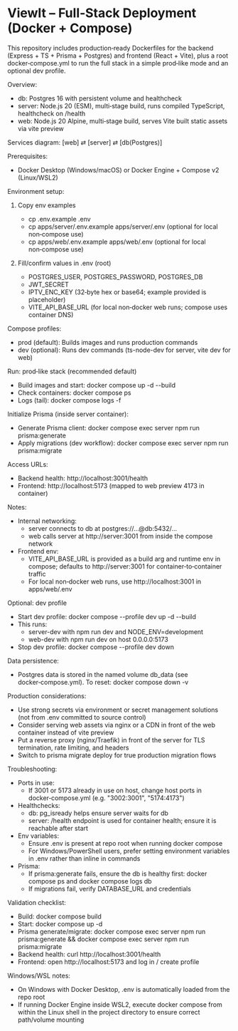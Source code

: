 # ViewIt – Full‑Stack Deployment (Docker + Compose)

This repository includes production‑ready Dockerfiles for the backend (Express + TS + Prisma + Postgres) and frontend (React + Vite), plus a root docker‑compose.yml to run the full stack in a simple prod‑like mode and an optional dev profile.

Overview:
- db: Postgres 16 with persistent volume and healthcheck
- server: Node.js 20 (ESM), multi‑stage build, runs compiled TypeScript, healthcheck on /health
- web: Node.js 20 Alpine, multi‑stage build, serves Vite built static assets via vite preview

Services diagram:
[web] ⇄ [server] ⇄ [db(Postgres)]

Prerequisites:
- Docker Desktop (Windows/macOS) or Docker Engine + Compose v2 (Linux/WSL2)

Environment setup:
1) Copy env examples
   - cp .env.example .env
   - cp apps/server/.env.example apps/server/.env (optional for local non‑compose use)
   - cp apps/web/.env.example apps/web/.env (optional for local non‑compose use)

2) Fill/confirm values in .env (root)
   - POSTGRES_USER, POSTGRES_PASSWORD, POSTGRES_DB
   - JWT_SECRET
   - IPTV_ENC_KEY (32‑byte hex or base64; example provided is placeholder)
   - VITE_API_BASE_URL (for local non‑docker web runs; compose uses container DNS)

Compose profiles:
- prod (default): Builds images and runs production commands
- dev (optional): Runs dev commands (ts-node-dev for server, vite dev for web)

Run: prod‑like stack (recommended default)
- Build images and start:
  docker compose up -d --build
- Check containers:
  docker compose ps
- Logs (tail):
  docker compose logs -f

Initialize Prisma (inside server container):
- Generate Prisma client:
  docker compose exec server npm run prisma:generate
- Apply migrations (dev workflow):
  docker compose exec server npm run prisma:migrate

Access URLs:
- Backend health: http://localhost:3001/health
- Frontend: http://localhost:5173 (mapped to web preview 4173 in container)

Notes:
- Internal networking:
  - server connects to db at postgres://…@db:5432/…
  - web calls server at http://server:3001 from inside the compose network
- Frontend env:
  - VITE_API_BASE_URL is provided as a build arg and runtime env in compose; defaults to http://server:3001 for container‑to‑container traffic
  - For local non‑docker web runs, use http://localhost:3001 in apps/web/.env

Optional: dev profile
- Start dev profile:
  docker compose --profile dev up -d --build
- This runs:
  - server-dev with npm run dev and NODE_ENV=development
  - web-dev with npm run dev on host 0.0.0.0:5173
- Stop dev profile:
  docker compose --profile dev down

Data persistence:
- Postgres data is stored in the named volume db_data (see docker‑compose.yml). To reset:
  docker compose down -v

Production considerations:
- Use strong secrets via environment or secret management solutions (not from .env committed to source control)
- Consider serving web assets via nginx or a CDN in front of the web container instead of vite preview
- Put a reverse proxy (nginx/Traefik) in front of the server for TLS termination, rate limiting, and headers
- Switch to prisma migrate deploy for true production migration flows

Troubleshooting:
- Ports in use:
  - If 3001 or 5173 already in use on host, change host ports in docker‑compose.yml (e.g. "3002:3001", "5174:4173")
- Healthchecks:
  - db: pg_isready helps ensure server waits for db
  - server: /health endpoint is used for container health; ensure it is reachable after start
- Env variables:
  - Ensure .env is present at repo root when running docker compose
  - For Windows/PowerShell users, prefer setting environment variables in .env rather than inline in commands
- Prisma:
  - If prisma:generate fails, ensure the db is healthy first: docker compose ps and docker compose logs db
  - If migrations fail, verify DATABASE_URL and credentials

Validation checklist:
- Build: docker compose build
- Start: docker compose up -d
- Prisma generate/migrate: docker compose exec server npm run prisma:generate && docker compose exec server npm run prisma:migrate
- Backend health: curl http://localhost:3001/health
- Frontend: open http://localhost:5173 and log in / create profile

Windows/WSL notes:
- On Windows with Docker Desktop, .env is automatically loaded from the repo root
- If running Docker Engine inside WSL2, execute docker compose from within the Linux shell in the project directory to ensure correct path/volume mounting